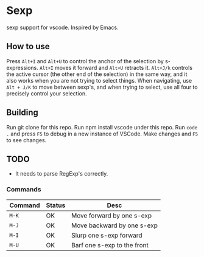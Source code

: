 # Sexp
sexp support for vscode. Inspired by Emacs.

## How to use
Press `Alt+I` and `Alt+U` to control the anchor of the selection by s-expressions. `Alt+I` moves it forward and `Alt+U` retracts it. `Alt+J/k` controls the active cursor (the other end of the selection) in the same way, and it also works when you are not trying to select things. When navigating, use `Alt + J/K` to move between sexp's, and when trying to select, use all four to precisely control your selection. 

## Building
Run git clone for this repo.
Run npm install vscode under this repo.
Run `code .` and press `F5` to debug in a new instance of VSCode. Make changes and `F5` to see changes.

## TODO
- It needs to parse RegExp's correctly.

### Commands
|Command | Status | Desc |
|--------|--------|------|
| `M-K` | OK | Move forward by one s-exp |
| `M-J` | OK | Move backward by one s-exp |
| `M-I` | OK | Slurp one s-exp forward |
| `M-U` | OK | Barf one s-exp to the front |